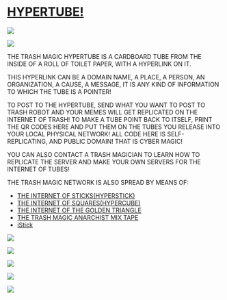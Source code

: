 # [HYPERTUBE!](https://github.com/LafeLabs/hypertube)

![](https://raw.githubusercontent.com/LafeLabs/hypertube/main/trashmagic/winamp-tube.png)

![](https://raw.githubusercontent.com/LafeLabs/hypertube/main/trashmagic/lattice.png)

THE TRASH MAGIC HYPERTUBE IS A CARDBOARD TUBE FROM THE INSIDE OF A ROLL OF TOILET PAPER, WITH A HYPERLINK ON IT.  

THIS HYPERLINK CAN BE A DOMAIN NAME, A PLACE, A PERSON, AN ORGANIZATION, A CAUSE, A MESSAGE, IT IS ANY KIND OF INFORMATION TO WHICH THE TUBE IS A POINTER!

TO POST TO THE HYPERTUBE, SEND WHAT YOU WANT TO POST TO TRASH ROBOT AND YOUR MEMES WILL GET REPLICATED ON THE INTERNET OF TRASH!  TO MAKE A TUBE POINT BACK TO ITSELF, PRINT THE QR CODES HERE AND PUT THEM ON THE TUBES YOU RELEASE INTO YOUR LOCAL PHYSICAL NETWORK!  ALL CODE HERE IS SELF-REPLICATING, AND PUBLIC DOMAIN!  THAT IS CYBER MAGIC!  

YOU CAN ALSO CONTACT A TRASH MAGICIAN TO LEARN HOW TO REPLICATE THE SERVER AND MAKE YOUR OWN SERVERS FOR THE INTERNET OF TUBES!



THE TRASH MAGIC NETWORK IS ALSO SPREAD BY MEANS OF:

 - [THE INTERNET OF STICKS(HYPERSTICK)](https://github.com/LafeLabs/stick)
 - [THE INTERNET OF SQUARES(HYPERCUBE)](https://github.com/LafeLabs/SQUARE)
 - [THE INTERNET OF THE GOLDEN TRIANGLE](https://github.com/LafeLabs/triangle)
 - [THE TRASH MAGIC ANARCHIST MIX TAPE](https://github.com/LafeLabs/mixtape)
 - [iStick](https://github.com/LafeLabs/istick)



![](https://raw.githubusercontent.com/LafeLabs/hypertube/main/trashmagic/tube.png)


![](https://raw.githubusercontent.com/LafeLabs/hypertube/main/trashmagic/tubes.png)

![](https://raw.githubusercontent.com/LafeLabs/hypertube/main/trashmagic/hypertube-qrcode-page.png)

![](https://raw.githubusercontent.com/LafeLabs/hypertube/main/trashmagic/winamp-iconpage.svg)


![](https://raw.githubusercontent.com/LafeLabs/hypertube/main/trashmagic/hypertube-iconpage.svg)
